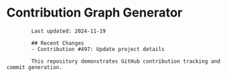 # Contribution Graph Generator
            
            Last updated: 2024-11-19
            
            ## Recent Changes
            - Contribution #497: Update project details
            
            This repository demonstrates GitHub contribution tracking and commit generation.
        